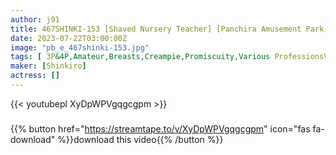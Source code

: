 ```yaml
---
author: j91
title: 467SHINKI-153 [Shaved Nursery Teacher] [Panchira Amusement Park] [Ferris Wheel Exposure] [Raw Sex 4P Crazy Orgy] Y-Chan & T-Chan
date: 2023-07-22T03:00:00Z
image: "pb_e_467shinki-153.jpg"
tags: [ 3P&4P,Amateur,Breasts,Creampie,Promiscuity,Various ProfessionsVoyeur]
maker: [Shinkiro]
actress: []
---
```



{{< youtubepl XyDpWPVgqgcgpm >}}
###

{{% button href="https://streamtape.to/v/XyDpWPVgqgcgpm" icon="fas fa-download" %}}download this video{{% /button %}}

